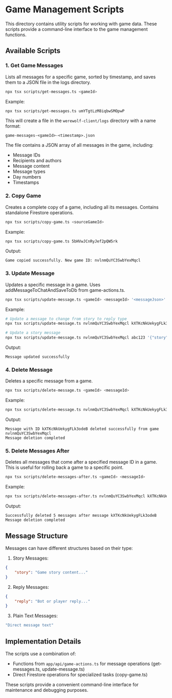 # Game Management Scripts

This directory contains utility scripts for working with game data. These scripts provide a command-line interface to the game management functions.

## Available Scripts

### 1. Get Game Messages
Lists all messages for a specific game, sorted by timestamp, and saves them to a JSON file in the logs directory.

```bash
npx tsx scripts/get-messages.ts <gameId>
```

Example:
```bash
npx tsx scripts/get-messages.ts umYTgtLzM8iqbwSMOpwP
```

This will create a file in the `werewolf-client/logs` directory with a name format:
```
game-messages-<gameId>-<timestamp>.json
```

The file contains a JSON array of all messages in the game, including:
- Message IDs
- Recipients and authors
- Message content
- Message types
- Day numbers
- Timestamps

### 2. Copy Game
Creates a complete copy of a game, including all its messages. Contains standalone Firestore operations.

```bash
npx tsx scripts/copy-game.ts <sourceGameId>
```

Example:
```bash
npx tsx scripts/copy-game.ts 5bHVwJCnRyJef2pQW5rk
```

Output:
```
Game copied successfully. New game ID: nvlnmQuYC3SwbYexMqcl
```

### 3. Update Message
Updates a specific message in a game. Uses addMessageToChatAndSaveToDb from game-actions.ts.

```bash
npx tsx scripts/update-message.ts <gameId> <messageId> '<messageJson>'
```

Example:
```bash
# Update a message to change from story to reply type
npx tsx scripts/update-message.ts nvlnmQuYC3SwbYexMqcl kXTKcNkUekygFLk3odeB '{"reply": "This is a new reply message"}'

# Update a story message
npx tsx scripts/update-message.ts nvlnmQuYC3SwbYexMqcl abc123 '{"story": "A new chapter begins..."}'
```

Output:
```
Message updated successfully
```

### 4. Delete Message
Deletes a specific message from a game.

```bash
npx tsx scripts/delete-message.ts <gameId> <messageId>
```

Example:
```bash
npx tsx scripts/delete-message.ts nvlnmQuYC3SwbYexMqcl kXTKcNkUekygFLk3odeB
```

Output:
```
Message with ID kXTKcNkUekygFLk3odeB deleted successfully from game nvlnmQuYC3SwbYexMqcl
Message deletion completed
```

### 5. Delete Messages After
Deletes all messages that come after a specified message ID in a game. This is useful for rolling back a game to a specific point.

```bash
npx tsx scripts/delete-messages-after.ts <gameId> <messageId>
```

Example:
```bash
npx tsx scripts/delete-messages-after.ts nvlnmQuYC3SwbYexMqcl kXTKcNkUekygFLk3odeB
```

Output:
```
Successfully deleted 5 messages after message kXTKcNkUekygFLk3odeB
Message deletion completed
```

## Message Structure

Messages can have different structures based on their type:

1. Story Messages:
```json
{
    "story": "Game story content..."
}
```

2. Reply Messages:
```json
{
    "reply": "Bot or player reply..."
}
```

3. Plain Text Messages:
```typescript
"Direct message text"
```

## Implementation Details

The scripts use a combination of:
- Functions from `app/api/game-actions.ts` for message operations (get-messages.ts, update-message.ts)
- Direct Firestore operations for specialized tasks (copy-game.ts)

These scripts provide a convenient command-line interface for maintenance and debugging purposes.